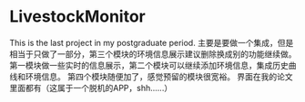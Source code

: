 # LivestockMonitor
This is the last project in my postgraduate period.
主要是要做一个集成，但是相当于只做了一部分，第三个模块的环境信息展示建议删除换成别的功能继续做。
第一模块做一些实时的信息展示，第二个模块可以继续添加环境信息，集成历史曲线和环境信息。
第四个模块随便加了，感觉预留的模块很宽裕。
界面在我的论文里面都有（这属于一个脱机的APP，shh......）
